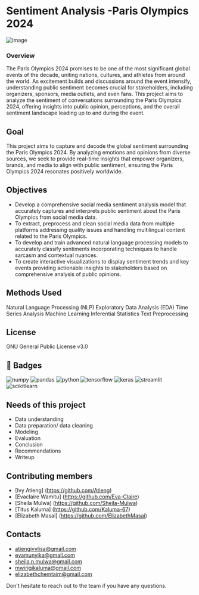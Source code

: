 
# Sentiment Analysis -Paris Olympics 2024

![image](https://github.com/user-attachments/assets/da5c7863-c963-41ef-8bd2-bd682625821d)





### Overview
The Paris Olympics 2024 promises to be one of the most significant global events of the decade, uniting nations, cultures, and athletes from around the world. As excitement builds and discussions around the event intensify, understanding public sentiment becomes crucial for stakeholders, including organizers, sponsors, media outlets, and even fans. This project aims to analyze the sentiment of conversations surrounding the Paris Olympics 2024, offering insights into public opinion, perceptions, and the overall sentiment landscape leading up to and during the event.
## Goal
This project aims to capture and decode the global sentiment surrounding the Paris Olympics 2024. By analyzing emotions and opinions from diverse sources, we seek to provide real-time insights that empower organizers, brands, and media to align with public sentiment, ensuring the Paris Olympics 2024 resonates positively worldwide.
## Objectives
- Develop a comprehensive social media sentiment analysis model that accurately captures and interprets public sentiment about the Paris Olympics from social media data.
- To extract, preprocess and clean social media data from multiple platforms addressing quality issues and handling multilingual content related to the Paris Olympics. 
- To develop and train advanced natural language processing models to accurately classify sentiments incorporating techniques to handle sarcasm and contextual nuances. 
- To create interactive visualizations to display sentiment trends and key events providing actionable insights to stakeholders based on comprehensive analysis of public opinions.
## Methods Used 
Natural Language Processing (NLP)
Exploratory Data Analysis (EDA)
Time Series Analysis
Machine Learning
Inferential Statistics
Text Preprocessing
## License
GNU General Public License v3.0
## 🔗 Badges
![numpy](https://img.shields.io/badge/Numpy-777BB4?style=for-the-badge&logo=numpy&logoColor=white)
![pandas](https://img.shields.io/badge/Pandas-2C2D72?style=for-the-badge&logo=pandas&logoColor=white)
![python](https://img.shields.io/badge/Python-FFD43B?style=for-the-badge&logo=python&logoColor=blue)
![tensorflow](https://img.shields.io/badge/tensorflow-FF6F00?style=for-the-badge&logo=tensorflow&logoColor=blue)
![keras](https://img.shields.io/badge/keras-D00000?style=for-the-badge&logo=keras&logoColor=white)
![streamlit](https://img.shields.io/badge/streamlit-FF4B4B?style=for-the-badge&logo=streamlit&logoColor=pink)
![scikitlearn](https://img.shields.io/badge/scikit_learn-F7931E?style=for-the-badge&logo=scikit-learn&logoColor=white)

## Needs of this project
- Data understanding
- Data preparation/ data cleaning
- Modeling
- Evaluation
- Conclusion
- Recommendations
- Writeup
## Contributing members
- [Ivy Atieng] (https://github.com/Atieng)
- [Evaclaire Wamitu] (https://github.com/Eva-Claire)
- [Sheila Mulwa] (https://github.com/Sheila-Mulwa)
- [Titus Kaluma] (https://github.com/Kaluma-67)
- [Elizabeth Masai] (https://github.com/ElizabethMasai)
## Contacts
- atiengivylisa@gmail.com
- evamunyika@gmail.com
- sheila.n.mulwa@gmail.com
- mwirigikaluma@gmail.com
- elizabethchemtaim@gmail.com

Don't hesitate to reach out to the team if you have any questions.



